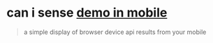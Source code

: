 # can i sense [demo in mobile](http://sayan.ee/can-i-sense)

> a simple display of browser device api results from your mobile
